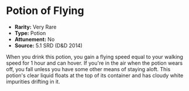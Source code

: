 # Potion of Flying

- **Rarity:** Very Rare
- **Type:** Potion
- **Attunement:** No
- **Source:** 5.1 SRD (D&D 2014)

When you drink this potion, you gain a flying speed equal to your walking speed for 1 hour and can hover. If you're in the air when the potion wears off, you fall unless you have some other means of staying aloft. This potion's clear liquid floats at the top of its container and has cloudy white impurities drifting in it.
